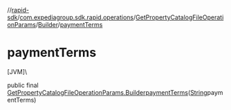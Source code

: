 //[rapid-sdk](../../../../index.md)/[com.expediagroup.sdk.rapid.operations](../../index.md)/[GetPropertyCatalogFileOperationParams](../index.md)/[Builder](index.md)/[paymentTerms](payment-terms.md)

# paymentTerms

[JVM]\

public final [GetPropertyCatalogFileOperationParams.Builder](index.md)[paymentTerms](payment-terms.md)([String](https://docs.oracle.com/javase/8/docs/api/java/lang/String.html)paymentTerms)
